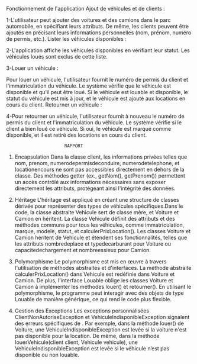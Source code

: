 Fonctionnement de l'application
Ajout de véhicules et de clients :

1-L'utilisateur peut ajouter des voitures et des camions dans le parc automobile, en spécifiant leurs attributs.
De même, les clients peuvent être ajoutés en précisant leurs informations personnelles (nom, prénom, numéro de permis, etc.).
Lister les véhicules disponibles :

2-L'application affiche les véhicules disponibles en vérifiant leur statut. Les véhicules loués sont exclus de cette liste.

3-Louer un véhicule :

Pour louer un véhicule, l'utilisateur fournit le numéro de permis du client et l'immatriculation du véhicule.
Le système vérifie que le véhicule est disponible et qu'il peut être loué. Si le véhicule est louable et disponible, le statut du véhicule est mis à jour, et le véhicule est ajouté aux locations en cours du client.
Retourner un véhicule :

4-Pour retourner un véhicule, l'utilisateur fournit à nouveau le numéro de permis du client et l'immatriculation du véhicule.
Le système vérifie si le client a bien loué ce véhicule. Si oui, le véhicule est marqué comme disponible, et il est retiré des locations en cours du client.
                         
                          
                          RAPPORT


1. Encapsulation
Dans la classe client, les informations privées telles que nom, prenom, numerodepermisdeconduire, numerodetelephone, et locationencours ne sont pas accessibles directement en dehors de la classe. Des méthodes getter (ex., getNom(), getPrenom()) permettent un accès contrôlé aux informations nécessaires sans exposer directement les attributs, protégeant ainsi l'intégrité des données.

2. Héritage
L'héritage est appliqué en créant une structure de classes dérivée pour représenter des types de véhicules spécifiques.Dans le code, la classe abstraite Vehicule sert de classe mère, et Voiture et Camion en héritent. La classe Vehicule définit des attributs et des méthodes communs pour tous les véhicules, comme immatriculation, marque, modele, statut, et calculerPrixLocation(). Les classes Voiture et Camion héritent de Vehicule et étendent ses fonctionnalités, telles que les attributs nombredeplace et typedecarburant pour Voiture ou capacitedechargement et nombreessieux pour Camion.

3. Polymorphisme
Le polymorphisme est mis en œuvre à travers l'utilisation de méthodes abstraites et d'interfaces. La méthode abstraite calculerPrixLocation() dans Vehicule est redéfinie dans Voiture et Camion. De plus, l'interface Louable oblige les classes Voiture et Camion à implémenter les méthodes louer() et retourner(). En utilisant le polymorphisme, le programme peut interagir avec des objets de type Louable de manière générique, ce qui rend le code plus flexible.



4. Gestion des Exceptions
 Les exceptions personnalisées ClientNonAutoriseException et VehiculeIndisponibleException  signalent des erreurs spécifiques de . Par exemple, dans la méthode louer() de Voiture, une VehiculeIndisponibleException est levée si la voiture n'est pas disponible pour la location. De même, dans la méthode louerVehicule(client client, Vehicule vehicule), une VehiculeIndisponibleException est levée si le véhicule n’est pas disponible ou non louable.

